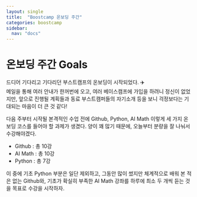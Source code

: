 ```yaml
---
layout: single
title:  "Boostcamp 온보딩 주간"
categories: boostcamp
sidebar:
  nav: "docs"
---
```


# 온보딩 주간 Goals

드디어 기다리고 기다리던 부스트캠프의 온보딩이 시작되었다. ✈️<br>
메일을 통해 여러 안내가 한꺼번에 오고, 여러 베이스캠프에 가입을 하려니 정신이 없었지만,
앞으로 진행될 계획들과 동료 부스트캠퍼들의 자기소개 등을 보니 걱정보다는 기대되는 마음이 더 큰 것 같다!

다음 주부터 시작될 본격적인 수업 전에 Github, Python, AI Math 이렇게 세 가지 온보딩 코스를 들어야 할 과제가 생겼다. 양이 꽤 많기 때문에, 오늘부터 분량을 잘 나눠서 수강해야겠다.

- Github : 총 10강
- AI Math : 총 10강
- Python : 총 7강

이 중에 기초 Python 부분은 일단 제외하고, 그동안 많이 썼지만 체계적으로 배워 본 적은 없는 Github와,
기초가 확실히 부족한 AI Math 강좌를 하루에 최소 두 개씩 듣는 것을 목표로 수강을 시작하자.
